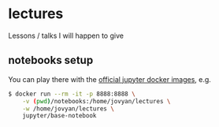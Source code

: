 # lectures
Lessons / talks I will happen to give

## notebooks setup

You can play there with the [official jupyter docker images](https://jupyter-docker-stacks.readthedocs.io/en/latest/using/selecting.html#jupyter-base-notebook), e.g.

```bash
$ docker run --rm -it -p 8888:8888 \
    -v (pwd)/notebooks:/home/jovyan/lectures \
    -w /home/jovyan/lectures \
    jupyter/base-notebook
```
